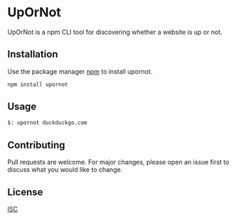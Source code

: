 # UpOrNot

UpOrNot is a npm CLI tool for discovering whether a website is up or not.

## Installation

Use the package manager [npm](https://www.npmjs.com/) to install upornot.

```bash
npm install upornot
```

## Usage

```bash
$: upornot duckduckgo.com
```

## Contributing
Pull requests are welcome. For major changes, please open an issue first to discuss what you would like to change.

## License
[ISC](https://opensource.org/licenses/ISC)